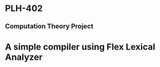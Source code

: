 # PLH-402
Computation Theory Project
---------------------------------------------------
# A simple compiler using Flex Lexical Analyzer

